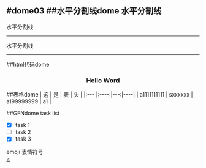 #dome03
##水平分割线dome
 水平分割线
 ---
 水平分割线
 ***
 水平分割线
___
##html代码dome
<!DOCTYPE html>
<html>
	<head>
		<meta charset="UTF-8">
		<title></title>
	</head>
	<body>
		<h3 align="center">Hello Word</h3>
	</body>
</html>
##表格dome
| 这  | 是   | 表  | 头  |
|:--- |:----:|---:|----|
| a1111111111 | sxxxxxx | a199999999 | a1 |

##GFNdome
task list
- [x] task 1
- [ ] task 2
- [x] task 3

emoji 表情符号  
[:star:][biaoqingfuhao] 

<!-- 下面是本文档用到的引用式连接 -->
[biaoqingfuhao]: http://www.emoji-cheat-sheet.com